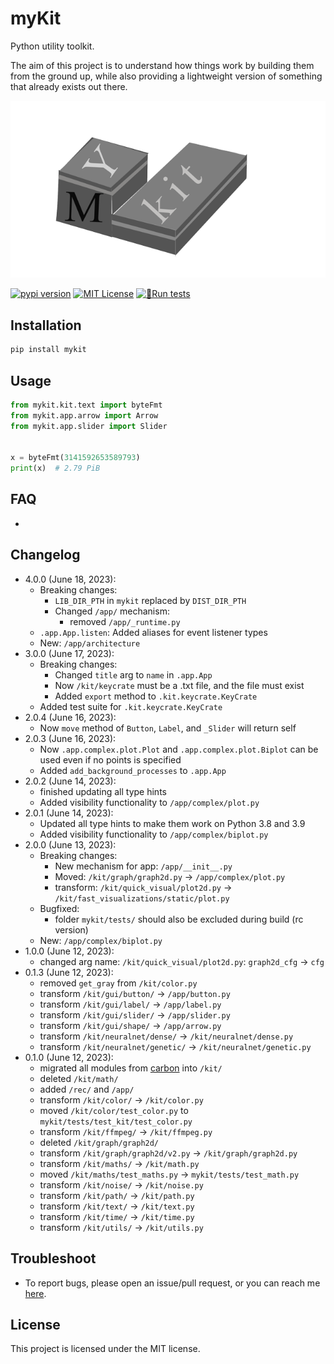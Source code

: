 # myKit

Python utility toolkit.

The aim of this project is to understand how things work by building them from the ground up, while also providing a lightweight version of something that already exists out there.

<!-- reminder: use this link (don't use relative path to the one in the repo) to be able to display the banner on PyPI -->
![mykit's banner](https://raw.githubusercontent.com/nvfp/mykit/master/assets/20230619-mykit-banner-360p.png)

[![pypi version](https://img.shields.io/pypi/v/mykit?logo=pypi)](https://pypi.org/project/mykit/)
[![MIT License](https://img.shields.io/badge/license-MIT-blue.svg?style=flat)](http://choosealicense.com/licenses/mit/)
[![🧩Run tests](https://github.com/nvfp/mykit/actions/workflows/run-tests.yml/badge.svg)](https://github.com/nvfp/mykit/actions/workflows/run-tests.yml)

## Installation

```sh
pip install mykit
```


## Usage

```python
from mykit.kit.text import byteFmt
from mykit.app.arrow import Arrow
from mykit.app.slider import Slider


x = byteFmt(3141592653589793)
print(x)  # 2.79 PiB
```


## FAQ

- 


## Changelog

- 4.0.0 (June 18, 2023):
    - Breaking changes:
        - `LIB_DIR_PTH` in `mykit` replaced by `DIST_DIR_PTH`
        - Changed `/app/` mechanism:
            - removed `/app/_runtime.py`
    - `.app.App.listen`: Added aliases for event listener types
    - New: `/app/architecture`
- 3.0.0 (June 17, 2023):
    - Breaking changes:
        - Changed `title` arg to `name` in `.app.App`
        - Now `/kit/keycrate` must be a .txt file, and the file must exist
        - Added `export` method to `.kit.keycrate.KeyCrate`
    - Added test suite for `.kit.keycrate.KeyCrate`
- 2.0.4 (June 16, 2023):
    - Now `move` method of `Button`, `Label`, and `_Slider` will return self
- 2.0.3 (June 16, 2023):
    - Now `.app.complex.plot.Plot` and `.app.complex.plot.Biplot` can be used even if no points is specified
    - Added `add_background_processes` to `.app.App`
- 2.0.2 (June 14, 2023):
    - finished updating all type hints
    - Added visibility functionality to `/app/complex/plot.py`
- 2.0.1 (June 14, 2023):
    - Updated all type hints to make them work on Python 3.8 and 3.9
    - Added visibility functionality to `/app/complex/biplot.py`
- 2.0.0 (June 13, 2023):
    - Breaking changes:
        - New mechanism for app: `/app/__init__.py`
        - Moved: `/kit/graph/graph2d.py` -> `/app/complex/plot.py`
        - transform: `/kit/quick_visual/plot2d.py` -> `/kit/fast_visualizations/static/plot.py`
    - Bugfixed:
        - folder `mykit/tests/` should also be excluded during build (rc version)
    - New: `/app/complex/biplot.py`
- 1.0.0 (June 12, 2023):
    - changed arg name: `/kit/quick_visual/plot2d.py`: `graph2d_cfg` -> `cfg`
- 0.1.3 (June 12, 2023):
    - removed `get_gray` from `/kit/color.py`
    - transform `/kit/gui/button/` -> `/app/button.py`
    - transform `/kit/gui/label/` -> `/app/label.py`
    - transform `/kit/gui/slider/` -> `/app/slider.py`
    - transform `/kit/gui/shape/` -> `/app/arrow.py`
    - transform `/kit/neuralnet/dense/` -> `/kit/neuralnet/dense.py`
    - transform `/kit/neuralnet/genetic/` -> `/kit/neuralnet/genetic.py`
- 0.1.0 (June 12, 2023):
    - migrated all modules from [carbon](https://github.com/nvfp/carbon) into `/kit/`
    - deleted `/kit/math/`
    - added `/rec/` and `/app/`
    - transform `/kit/color/` -> `/kit/color.py`
    - moved `/kit/color/test_color.py` to `mykit/tests/test_kit/test_color.py`
    - transform `/kit/ffmpeg/` -> `/kit/ffmpeg.py`
    - deleted `/kit/graph/graph2d/`
    - transform `/kit/graph/graph2d/v2.py` -> `/kit/graph/graph2d.py`
    - transform `/kit/maths/` -> `/kit/math.py`
    - moved `/kit/maths/test_maths.py` -> `mykit/tests/test_math.py`
    - transform `/kit/noise/` -> `/kit/noise.py`
    - transform `/kit/path/` -> `/kit/path.py`
    - transform `/kit/text/` -> `/kit/text.py`
    - transform `/kit/time/` -> `/kit/time.py`
    - transform `/kit/utils/` -> `/kit/utils.py`


## Troubleshoot

- To report bugs, please open an issue/pull request, or you can reach me [here](https://nvfp.github.io/contact).


## License

This project is licensed under the MIT license.
